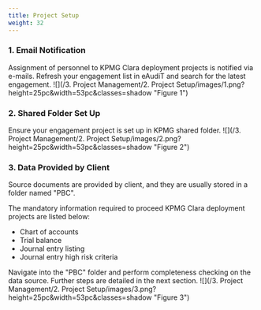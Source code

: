 ```yaml
---
title: Project Setup
weight: 32
---
```


### 1. Email Notification
Assignment of personnel to KPMG Clara deployment projects is notified via e-mails. Refresh your engagement list in eAudiT and search for the latest engagement. 
![](/3. Project Management/2. Project Setup/images/1.png?height=25pc&width=53pc&classes=shadow "Figure 1")

### 2. Shared Folder Set Up
Ensure your engagement project is set up in KPMG shared folder. 
![](/3. Project Management/2. Project Setup/images/2.png?height=25pc&width=53pc&classes=shadow "Figure 2")

### 3. Data Provided by Client
Source documents are provided by client, and they are usually stored in a folder named "PBC".

The mandatory information required to proceed KPMG Clara deployment projects are listed below:

+ Chart of accounts
+ Trial balance
+ Journal entry listing
+ Journal entry high risk criteria

Navigate into the "PBC" folder and perform completeness checking on the data source. Further steps are detailed in the next section.
![](/3. Project Management/2. Project Setup/images/3.png?height=25pc&width=53pc&classes=shadow "Figure 3")